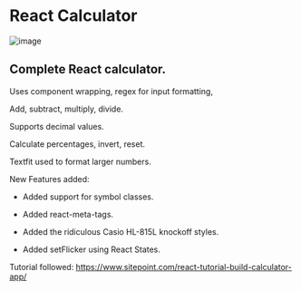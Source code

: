 # React Calculator

![image](https://user-images.githubusercontent.com/65421097/141231341-358e70f8-96cd-4d75-9bb3-8ad56588c69a.png)

## Complete React calculator.

Uses component wrapping, regex for input formatting,

Add, subtract, multiply, divide.

Supports decimal values.

Calculate percentages, invert, reset.

Textfit used to format larger numbers.

New Features added:
- Added support for symbol classes.

- Added react-meta-tags.

- Added the ridiculous Casio HL-815L knockoff styles.

- Added setFlicker using React States.

Tutorial followed:
https://www.sitepoint.com/react-tutorial-build-calculator-app/
